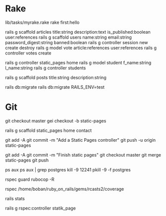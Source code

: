 # Rake
lib/tasks/myrake.rake
rake first:hello

rails g scaffold articles title:string description:text is_published:boolean user:references
rails g scaffold users name:string email:string password_digest:string banned:boolean
rails g controller session new create destroy
rails g model vote article:references user:references
rails g controller votes create

rails g controller static_pages home
rails g model student f_name:string l_name:string
rails g controller students

rails g scaffold posts title:string description:string

rails db:migrate
rails db:migrate RAILS_ENV=test

# Git
git checkout master
gei checkout -b static-pages

rails g scaffold static_pages home contact

git add -A
git commit -m "Add a Static Pages controller"
git push -u origin static-pages

git add -A
git commit -m "Finish static pages"
git checkout master
git merge static-pages
git push

ps aux
ps aux | grep postgres
kill -9 12241
pkill -9 -f postgres

rspec
guard
rubocop -R

rspec
/home/boban/ruby_on_rails/gems/rcasts2/coverage

rails stats

rails g rspec:controller statik_page
